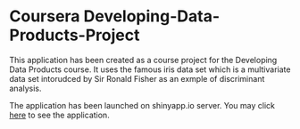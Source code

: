 # Coursera Developing-Data-Products-Project
This application has been created as a course project for the Developing Data Products course.
It uses the famous iris data set which is a multivariate data set intorudced by Sir Ronald Fisher as an exmple of discriminant analysis.

The application has been launched on shinyapp.io server. You may click [here](https://kwyi89.shinyapps.io/reactive-iris-plot/) to see the application.
